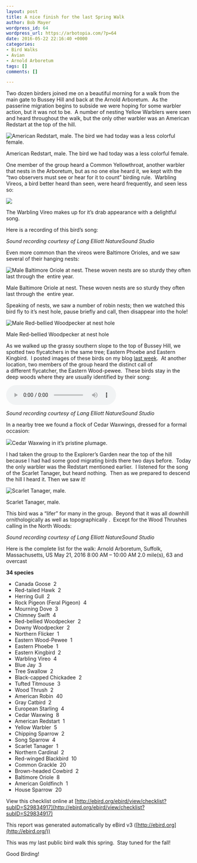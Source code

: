 ```yaml
---
layout: post
title: A nice finish for the last Spring Walk
author: Bob Mayer
wordpress_id: 64
wordpress_url: https://arbotopia.com/?p=64
date: 2016-05-22 22:16:40 +0000
categories:
- Bird Walks
- Avian
- Arnold Arboretum
tags: []
comments: []

---
```

Two dozen birders joined me on a beautiful morning for a walk from the main gate to Bussey Hill and back at the Arnold Arboretum.  As the passerine migration begins to subside we were hoping for some warbler action, but it was not to be.  A number of nesting Yellow Warblers were seen and heard throughout the walk, but the only other warbler was an American Redstart at the top of the hill.

![American Redstart, male. The bird we had today was a less colorful female.](/images/2018/11/P1050239.jpg)

American Redstart, male. The bird we had today was a less colorful female.

One member of the group heard a Common Yellowthroat, another warbler that nests in the Arboretum, but as no one else heard it, we kept with the “two observers must see or hear for it to count” birding rule.  Warbling Vireos, a bird better heard than seen, were heard frequently, and seen less so:

![](/images/P1030436.jpg)

The Warbling Vireo makes up for it’s drab appearance with a delightful song.

Here is a recording of this bird’s song:

_Sound recording courtesy of Lang Elliott NatureSound Studio_

Even more common than the vireos were Baltimore Orioles, and we saw several of their hanging nests:

![Male Baltimore Oriole at nest. These woven nests are so sturdy they often last through the  entire year.](/images/2018/11/P1030005_1.jpg)

Male Baltimore Oriole at nest. These woven nests are so sturdy they often last through the  entire year.

Speaking of nests, we saw a number of robin nests; then we watched this bird fly to it’s nest hole, pause briefly and call, then disappear into the hole!

![Male Red-bellied Woodpecker at nest hole](/images/2014/10/P1080502.jpg)

Male Red-bellied Woodpecker at nest hole

As we walked up the grassy southern slope to the top of Bussey Hill, we spotted two flycatchers in the same tree; Eastern Phoebe and Eastern Kingbird.  I posted images of these birds on my blog [last week](http://www.arbotopia.com/an-urban-wild-in-the-arnold-arboretum/).  At another location, two members of the group heard the distinct call of a different flycatcher, the Eastern Wood-pewee.  These birds stay in the deep woods where they are usually identified by their song:

<audio controls src="/images/2018/11/2-28-Belted-Kingfisher.wav"></audio>

_Sound recording courtesy of Lang Elliott NatureSound Studio_

In a nearby tree we found a flock of Cedar Waxwings, dressed for a formal occasion:

![](/images/P1010122.jpg)Cedar Waxwing in it’s pristine plumage.

I had taken the group to the Explorer’s Garden near the top of the hill because I had had some good migrating birds there two days before.  Today the only warbler was the Redstart mentioned earlier.  I listened for the song of the Scarlet Tanager, but heard nothing.  Then as we prepared to descend the hill I heard it. Then we saw it!

![Scarlet Tanager, male.](/images/2015/05/P1100162.jpg)

Scarlet Tanager, male.

This bird was a “lifer” for many in the group.  Beyond that it was all downhill ornithologically as well as topographically .  Except for the Wood Thrushes calling in the North Woods:

_Sound recording courtesy of Lang Elliott NatureSound Studio_

Here is the complete list for the walk:
Arnold Arboretum, Suffolk, Massachusetts, US
May 21, 2016 8:00 AM – 10:00 AM
2\.0 mile(s), 63 and overcast

**34 species**

* Canada Goose  2
* Red-tailed Hawk  2
* Herring Gull  2
* Rock Pigeon (Feral Pigeon)  4
* Mourning Dove  3
* Chimney Swift  4
* Red-bellied Woodpecker  2
* Downy Woodpecker  2
* Northern Flicker  1
* Eastern Wood-Pewee  1
* Eastern Phoebe  1
* Eastern Kingbird  2
* Warbling Vireo  4
* Blue Jay  3
* Tree Swallow  2
* Black-capped Chickadee  2
* Tufted Titmouse  3
* Wood Thrush  2
* American Robin  40
* Gray Catbird  2
* European Starling  4
* Cedar Waxwing  8
* American Redstart  1
* Yellow Warbler  5
* Chipping Sparrow  2
* Song Sparrow  4
* Scarlet Tanager  1
* Northern Cardinal  2
* Red-winged Blackbird  10
* Common Grackle  20
* Brown-headed Cowbird  2
* Baltimore Oriole  8
* American Goldfinch  1
* House Sparrow  20

View this checklist online at [http://ebird.org/ebird/view/checklist?subID=S29834917](http://ebird.org/ebird/view/checklist?subID=S29834917)

This report was generated automatically by eBird v3 ([http://ebird.org](http://ebird.org/))

This was my last public bird walk this spring.  Stay tuned for the fall!

Good Birding!